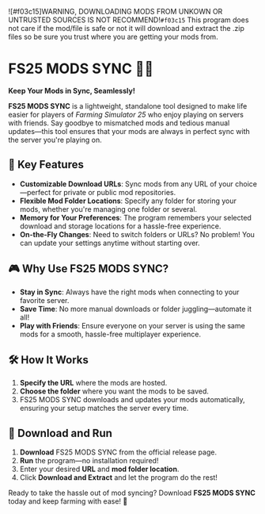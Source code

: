 ![#f03c15]WARNING, DOWNLOADING MODS FROM UNKOWN OR UNTRUSTED SOURCES IS NOT RECOMMEND!`#f03c15`
This program does not care if the mod/file is safe or not it will download and extract the .zip files so be sure you trust where you are getting your mods from.

# FS25 MODS SYNC 🚜✨  

**Keep Your Mods in Sync, Seamlessly!**  

**FS25 MODS SYNC** is a lightweight, standalone tool designed to make life easier for players of *Farming Simulator 25* who enjoy playing on servers with friends. Say goodbye to mismatched mods and tedious manual updates—this tool ensures that your mods are always in perfect sync with the server you're playing on.  

## 🚀 Key Features  
- **Customizable Download URLs**: Sync mods from any URL of your choice—perfect for private or public mod repositories.  
- **Flexible Mod Folder Locations**: Specify any folder for storing your mods, whether you're managing one folder or several.  
- **Memory for Your Preferences**: The program remembers your selected download and storage locations for a hassle-free experience.  
- **On-the-Fly Changes**: Need to switch folders or URLs? No problem! You can update your settings anytime without starting over.  

## 🎮 Why Use FS25 MODS SYNC?  
- **Stay in Sync**: Always have the right mods when connecting to your favorite server.  
- **Save Time**: No more manual downloads or folder juggling—automate it all!  
- **Play with Friends**: Ensure everyone on your server is using the same mods for a smooth, hassle-free multiplayer experience.  

## 🛠️ How It Works  
1. **Specify the URL** where the mods are hosted.  
2. **Choose the folder** where you want the mods to be saved.  
3. FS25 MODS SYNC downloads and updates your mods automatically, ensuring your setup matches the server every time.  

## 🏁 Download and Run  
1. **Download** FS25 MODS SYNC from the official release page.  
2. **Run** the program—no installation required!  
3. Enter your desired **URL** and **mod folder location**.  
4. Click **Download and Extract** and let the program do the rest!  

Ready to take the hassle out of mod syncing? Download **FS25 MODS SYNC** today and keep farming with ease! 🌾
